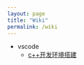 ```yaml
---
layout: page
title: "Wiki"
permalink: /wiki
---
```


- vscode
    - [c++开发环境搭建](https://littlewhitepoplar.github.io/jekyll/update/2024/06/10/vscode-c++-development-environment-construction.html)
